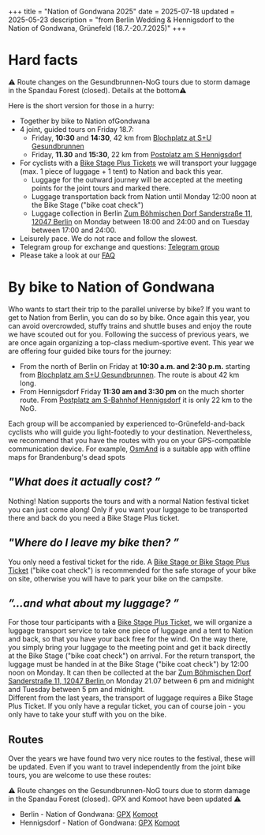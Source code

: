 +++
title = "Nation of Gondwana 2025"
date = 2025-07-18
updated = 2025-05-23
description = "from Berlin Wedding & Hennigsdorf to the Nation of Gondwana, Grünefeld (18.7.-20.7.2025)"
+++

# Hard facts

⚠️ Route changes on the Gesundbrunnen-NoG tours due to storm damage in the Spandau Forest (closed). Details at the bottom⚠️

Here is the short version for those in a hurry:
- Together by bike to Nation ofGondwana
- 4 joint, guided tours on Friday 18.7:
    - Friday, **10:30** and **14:30**, 42 km from [Blochplatz at S+U Gesundbrunnen](https://www.openstreetmap.org/?mlat=52.54940&mlon=13.38590#map=19/52.54940/13.38590)
    - Friday, **11.30** and **15:30**, 22 km from [Postplatz am S Hennigsdorf](https://www.openstreetmap.org/?mlat=52.63762&mlon=13.20489#map=18/52.63762/13.20489)
- For cyclists with a [Bike Stage Plus Tickets](https://www.tixforgigs.com/de-DE/Event/64625/nation-of-gondwana-2025-waldsee-bei-grunefeld-grunefeld-bei-schonwalde) we will transport your luggage (max. 1 piece of luggage + 1 tent) to Nation and back this year.
    - Luggage for the outward journey will be accepted at the meeting points for the joint tours and marked there.
    - Luggage transportation back from Nation until Monday 12:00 noon at the Bike Stage ("bike coat check")
    - Luggage collection in Berlin [Zum Böhmischen Dorf Sanderstraße 11, 12047 Berlin](https://g.co/kgs/RsFappL) on Monday between 18:00 and 24:00 and on Tuesday between 17:00 and 24:00.
- Leisurely pace. We do not race and follow the slowest.
- Telegram group for exchange and questions: [Telegram group](https://t.me/+XsqBDVuJKdsyMWUy)
- Please take a look at our [FAQ](/faq)

# By bike to Nation of Gondwana
Who wants to start their trip to the parallel universe by bike? If you want to get to Nation from Berlin, you can do so by bike. Once again this year, you can avoid overcrowded, stuffy trains and shuttle buses and enjoy the route we have scouted out for you.
Following the success of previous years, we are once again organizing a top-class medium-sportive event. This year we are offering four guided bike tours for the journey:

- From the north of Berlin on Friday at **10:30 a.m. and 2:30 p.m.** starting from [Blochplatz am S+U Gesundbrunnen](https://www.openstreetmap.org/?mlat=52.54940&mlon=13.38590#map=19/52.54940/13.38590). The route is about 42 km long.
- From Hennigsdorf Friday **11:30 am and 3:30 pm** on the much shorter route. From [Postplatz am S-Bahnhof Hennigsdorf](https://www.openstreetmap.org/?mlat=52.63762&mlon=13.20489#map=18/52.63762/13.20489) it is only 22 km to the NoG.

Each group will be accompanied by experienced to-Grünefeld-and-back cyclists who will guide you light-footedly to your destination. Nevertheless, we recommend that you have the routes with you on your GPS-compatible communication device. For example, [OsmAnd](https://osmand.net/) is a suitable app with offline maps for Brandenburg's dead spots

## _**"What does it actually cost? ”**_  
Nothing! Nation supports the tours and with a normal Nation festival ticket you can just come along! Only if you want your luggage to be transported there and back do you need a Bike Stage Plus ticket.

## _**"Where do I leave my bike then? ”**_  
You only need a festival ticket for the ride. A [Bike Stage or Bike Stage Plus Ticket](https://www.tixforgigs.com/de-DE/Event/64625/nation-of-gondwana-2025-waldsee-bei-grunefeld-grunefeld-bei-schonwalde) ("bike coat check") is recommended for the safe storage of your bike on site, otherwise you will have to park your bike on the campsite.

## _**”...and what about my luggage? ”**_  
For those tour participants with a [Bike Stage Plus Ticket](https://www.tixforgigs.com/de-DE/Event/64625/nation-of-gondwana-2025-waldsee-bei-grunefeld-grunefeld-bei-schonwalde), we will organize a luggage transport service to take one piece of luggage and a tent to  Nation and back, so that you have your back free for the wind.  On the way there, you simply bring your luggage to the meeting point and get it back directly at the Bike Stage ("bike coat check") on arrival. For the return transport, the luggage must be handed in at the Bike Stage ("bike coat check") by 12:00 noon on Monday. It can then be collected at the bar [Zum Böhmischen Dorf Sanderstraße 11, 12047 Berlin ](https://g.co/kgs/RsFappL) on Monday 21.07 between 6 pm and midnight and Tuesday between 5 pm and midnight.  
Different from the last years, the transport of luggage requires a Bike Stage Plus Ticket. If you only have a regular ticket, you can of course join - you only have to take your stuff with you on the bike.

## Routes
Over the years we have found two very nice routes to the festival, these will be updated. Even if you want to travel independently from the joint bike tours, you are welcome to use these routes:

⚠️ Route changes on the Gesundbrunnen-NoG tours due to storm damage in the Spandau Forest (closed). GPX and Komoot have been updated ⚠️

- Berlin - Nation of Gondwana: [GPX](/routes/nog/berlin-nog25.gpx) [Komoot](https://www.komoot.de/tour/411300513?share_token=aciq15fns0Rq2vZ6X0RawVUbwtjf9GdDD0o5OA4W4Zae0zkWZ7&ref=wtd)
- Hennigsdorf - Nation of Gondwana: [GPX](/routes/nog/hennigsdorf-nog25.gpx) [Komoot](https://www.komoot.de/tour/411302440?share_token=a1kX8DDfPKZkiTWpG3mDCfmOOAhfXs6VDJTtrF71WDLwOosw4f&ref=wtd)

